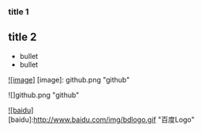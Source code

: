 ### title 1

## title 2

* bullet
* bullet

[![image]](http://www.github.com/)
[image]: github.png "github"


![]github.png "github"


[![baidu]](http://baidu.com)  
[baidu]:http://www.baidu.com/img/bdlogo.gif "百度Logo" 

